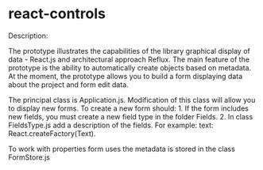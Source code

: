 # react-controls

Description:

The prototype illustrates the capabilities of the library graphical display of data - React.js and architectural approach Reflux.
The main feature of the prototype is the ability to automatically create objects based on metadata.
At the moment, the prototype allows you to build a form displaying data about the project and form edit data.

The principal class is Application.js. Modification of this class will allow you to display new forms.
To create a new form should:
	1. If the form includes new fields, you must create a new field type in the folder Fields.
	2. In class FieldsType.js add a description of the fields. For example: text: React.createFactory(Text).

To work with properties form uses the metadata is stored in the class FormStore.js